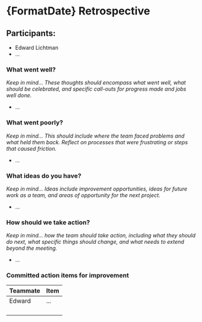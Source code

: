 # {FormatDate} Retrospective

## Participants:

* Edward Lichtman
* ...

### What went well?
*Keep in mind... These thoughts should encompass what went well, what should be celebrated, and specific call-outs for progress made and jobs well done.*
* ...

### What went poorly?
*Keep in mind... This should include where the team faced problems and what held them back. Reflect on processes that were frustrating or steps that caused friction.*
* ...

### What ideas do you have?
*Keep in mind... Ideas include improvement opportunities, ideas for future work as a team, and areas of opportunity for the next project.*
* ...

### How should we take action?
*Keep in mind... how the team should take action, including what they should do next, what specific things should change, and what needs to extend beyond the meeting.*
* ...

### Committed action items for improvement

| Teammate | Item |
| -------- | ---- |
| Edward | ... |
| | |
| | |
| | |
| | |